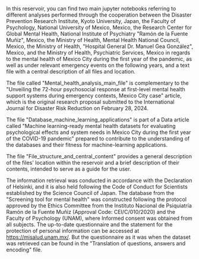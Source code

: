 In this reservoir, you can find two main jupyter notebooks referring to different analyses performed through the cooperation between the Disaster Prevention Research Institute, Kyoto University, Japan, the Faculty of Psychology, National University of Mexico, Mexico, the Research Center for Global Mental Health, National Institute of Psychiatry "Ramón de la Fuente Muñiz", Mexico, the Ministry of Health, Mental Health National Council, Mexico, the Ministry of Health, "Hospital General Dr. Manuel Gea González", Mexico, and the Ministry of Health, Psychiatric Services, Mexico in regards to the mental health of Mexico City during the first year of the pandemic, as well as under relevant emergency events on the following years, and a text file with a central description of all files and location.

The file called "Mental_health_analysis_main_file" is complementary to the "Unveiling the 72-hour psychosocial response at first-level mental health support systems during emergency contexts, Mexico City case" article, which is the original research proposal submitted to the International Journal for Disaster Risk Reduction on February 28, 2024.

The file "Database_machine_learning_applications" is part of a Data article called "Machine learning-ready mental health datasets for evaluating psychological effects and system needs in Mexico City during the first year of the COVID-19 pandemic" prepared to contribute to the understanding of the databases and their fitness for machine-learning applications.

The file "File_structure_and_central_content" provides a general description of the files' location within the reservoir and a brief description of their contents, intended to serve as a guide for the user.

The information retrieval was conducted in accordance with the Declaration of Helsinki, and it is also held following the Code of Conduct for Scientists established by the Science Council of Japan. The database from the  "Screening tool for mental health" was constructed following the protocol approved by the Ethics Committee from the Instituto Nacional de Psiquiatría Ramón de la Fuente Muñiz (Approval Code: CEI/C/010/2020) and the Faculty of Psychology (UNAM), where Informed consent was obtained from all subjects. The up-to-date questionnaire and the statement for the protection of personal information can be accessed at https://misalud.unam.mx/. But the questionnaire as it was when the dataset was retrieved can be found in the "Translation of questions, answers and encoding" file.
